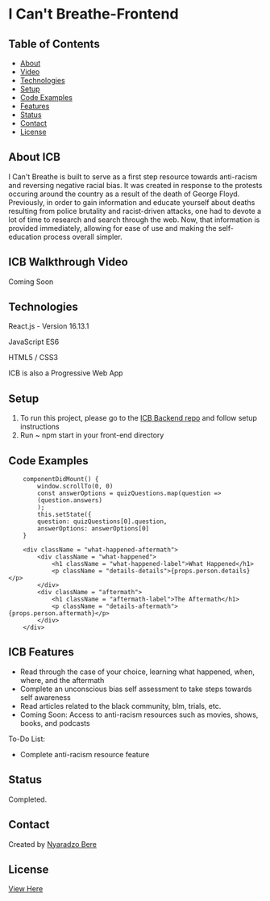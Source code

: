 # I Can't Breathe-Frontend


## Table of Contents
* [About](#about-icb)
* [Video](#icb-walkthrough-video)
* [Technologies](#technologies)
* [Setup](#setup)
* [Code Examples](#code-examples)
* [Features](#icb-features)
* [Status](#status)
* [Contact](#contact)
* [License](#license)

## About ICB
I Can't Breathe is built to serve as a first step resource towards anti-racism and reversing negative racial bias. It was created in response to the protests occuring around the country as a result of the death of George Floyd. Previously, in order to gain information and educate yourself about deaths resulting from police brutality and racist-driven attacks, one had to devote a lot of time to research and search through the web. Now, that information is provided immediately, allowing for ease of use and making the self-education process overall simpler.


## ICB Walkthrough Video
<!-- [I Can't Breathe Walkthrough](https://youtu.be/k4dwUqnWSz4) -->
Coming Soon

## Technologies
React.js - Version 16.13.1

JavaScript ES6

HTML5 / CSS3

ICB is also a Progressive Web App

## Setup

1. To run this project, please go to the [ICB Backend repo](https://github.com/NyaradzoUBere/ICB-Backend) and follow setup instructions
2. Run ~ npm start in your front-end directory

## Code Examples

```
    componentDidMount() {
        window.scrollTo(0, 0)
        const answerOptions = quizQuestions.map(question =>
        (question.answers)
        );
        this.setState({
        question: quizQuestions[0].question,
        answerOptions: answerOptions[0]
    }
```
```
    <div className = "what-happened-aftermath">
        <div className = "what-happened">
            <h1 className = "what-happened-label">What Happened</h1>
            <p className = "details-details">{props.person.details}</p>
        </div>
        <div className = "aftermath">
            <h1 className = "aftermath-label">The Aftermath</h1>
            <p className = "details-aftermath">{props.person.aftermath}</p>
        </div>
    </div>
```
## ICB Features
* Read through the case of your choice, learning what happened, when, where, and the aftermath
* Complete an unconscious bias self assessment to take steps towards self awareness
* Read articles related to the black community, blm, trials, etc.
* Coming Soon: Access to anti-racism resources such as movies, shows, books, and podcasts


To-Do List:
* Complete anti-racism resource feature

## Status
Completed.

## Contact
Created by [Nyaradzo Bere](http://www.linkedin.com/in/nyaradzo-bere)

## License
[View Here](License.txt)
